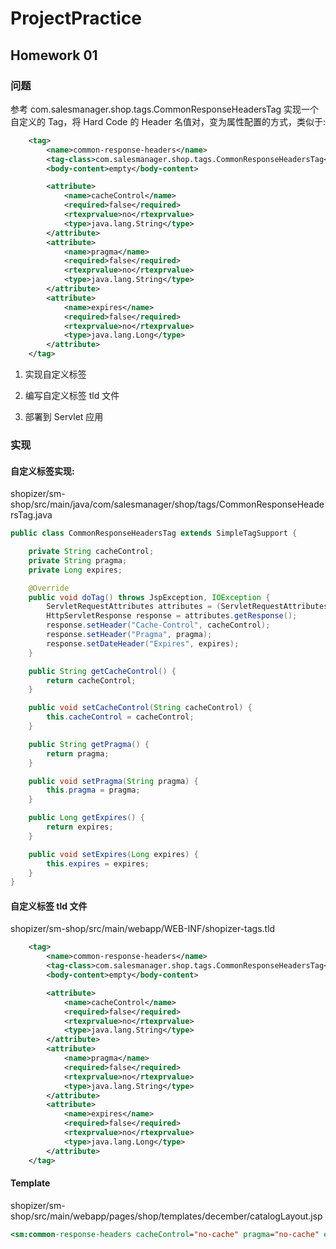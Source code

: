 # ProjectPractice

## Homework 01

### 问题

参考 com.salesmanager.shop.tags.CommonResponseHeadersTag 实现一个自定义的 Tag，将 Hard Code 的 Header 名值对，变为属性配置的方式，类似于:

```xml
    <tag>
        <name>common-response-headers</name>
        <tag-class>com.salesmanager.shop.tags.CommonResponseHeadersTag</tag-class>
        <body-content>empty</body-content>

        <attribute>
            <name>cacheControl</name>
            <required>false</required>
            <rtexprvalue>no</rtexprvalue>
            <type>java.lang.String</type>
        </attribute>
        <attribute>
            <name>pragma</name>
            <required>false</required>
            <rtexprvalue>no</rtexprvalue>
            <type>java.lang.String</type>
        </attribute>
        <attribute>
            <name>expires</name>
            <required>false</required>
            <rtexprvalue>no</rtexprvalue>
            <type>java.lang.Long</type>
        </attribute>
    </tag>
```

1. 实现⾃定义标签

2. 编写⾃定义标签 tld ⽂件

3. 部署到 Servlet 应⽤

### 实现

#### 自定义标签实现: 

shopizer/sm-shop/src/main/java/com/salesmanager/shop/tags/CommonResponseHeadersTag.java

```java
public class CommonResponseHeadersTag extends SimpleTagSupport {

    private String cacheControl;
    private String pragma;
    private Long expires;

    @Override
    public void doTag() throws JspException, IOException {
        ServletRequestAttributes attributes = (ServletRequestAttributes) RequestContextHolder.getRequestAttributes();
        HttpServletResponse response = attributes.getResponse();
        response.setHeader("Cache-Control", cacheControl);
        response.setHeader("Pragma", pragma);
        response.setDateHeader("Expires", expires);
    }

    public String getCacheControl() {
        return cacheControl;
    }

    public void setCacheControl(String cacheControl) {
        this.cacheControl = cacheControl;
    }

    public String getPragma() {
        return pragma;
    }

    public void setPragma(String pragma) {
        this.pragma = pragma;
    }

    public Long getExpires() {
        return expires;
    }

    public void setExpires(Long expires) {
        this.expires = expires;
    }
}
```

#### 自定义标签 tld 文件
shopizer/sm-shop/src/main/webapp/WEB-INF/shopizer-tags.tld

```xml
    <tag>
        <name>common-response-headers</name>
        <tag-class>com.salesmanager.shop.tags.CommonResponseHeadersTag</tag-class>
        <body-content>empty</body-content>

        <attribute>
            <name>cacheControl</name>
            <required>false</required>
            <rtexprvalue>no</rtexprvalue>
            <type>java.lang.String</type>
        </attribute>
        <attribute>
            <name>pragma</name>
            <required>false</required>
            <rtexprvalue>no</rtexprvalue>
            <type>java.lang.String</type>
        </attribute>
        <attribute>
            <name>expires</name>
            <required>false</required>
            <rtexprvalue>no</rtexprvalue>
            <type>java.lang.Long</type>
        </attribute>
    </tag>
```

#### Template
shopizer/sm-shop/src/main/webapp/pages/shop/templates/december/catalogLayout.jsp

```jsp
<sm:common-response-headers cacheControl="no-cache" pragma="no-cache" expires="-1"/>
```





